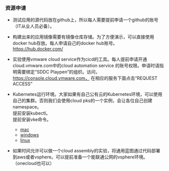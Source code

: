 ### 资源申请
* 测试应用的源代码放在github上，所以每人需要提前申请一个github的账号（IT从业人员必备）。
* 构建出来的应用镜像需要有镜像仓库存储。为了方便演示，可以直接使用docker hub存放。每人申请自己的docker hub账号。https://hub.docker.com/
* 实验使用vmware cloud service作为cicd的工具。每人提前申请开通cloud.vmware.com中的cloud automation service 的账号权限。申请时请指明需要绑定“SDDC Playpen”的组织。访问，https://console.cloud.vmware.com， 在相应的服务下面点击“REQUEST ACCESS”
* Kubernetes运行环境。大家如果有自己公有云的Kubernetes环境，可以使用自己的集群。否则我们会使用cloud pks的一个实例，会让各位自己创建namespace。<br>提前安装kubectl。
<br>提前安装vke命令。
   * [mac](https://s3-us-west-2.amazonaws.com/vke-cli-us-west-2/latest/mac/vke) 
   * [windows](https://s3-us-west-2.amazonaws.com/vke-cli-us-west-2/latest/windows64/vke.exe)
   * [linux](https://s3-us-west-2.amazonaws.com/vke-cli-us-west-2/latest/linux64/vke)

* 如果时间允许可以做一个cloud assembly的实验，将通用蓝图通过代码部署到aws或者vsphere。可以提前准备一个能联通公网的vsphere环境。（onecloud也可以）

